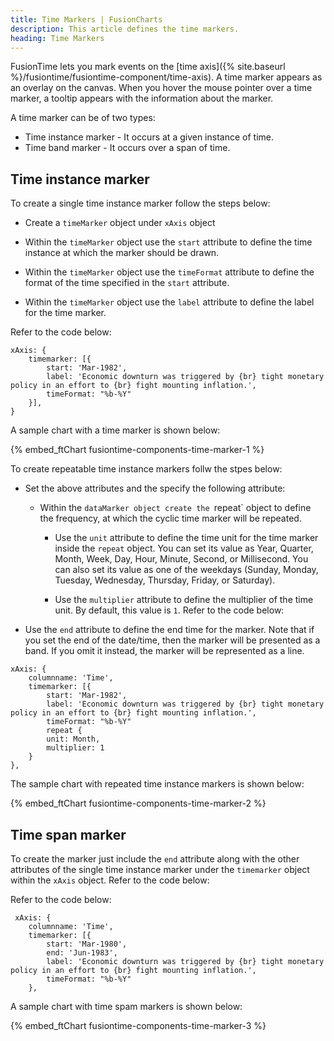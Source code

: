 ```yaml
---
title: Time Markers | FusionCharts
description: This article defines the time markers.
heading: Time Markers
---
```


FusionTime lets you mark events on the [time axis]({% site.baseurl %}/fusiontime/fusiontime-component/time-axis). A time marker appears as an overlay on the canvas. When you hover the mouse pointer over a time marker, a tooltip appears with the information about the marker.

A time marker can be of two types:

* Time instance marker - It occurs at a given instance of time.  
* Time band marker -  It occurs over a span of time.

## Time instance marker

To create a single time instance marker follow the steps below:

* Create a `timeMarker` object under `xAxis` object

* Within the `timeMarker` object use the `start` attribute to define the time instance at which the marker should be drawn.

* Within the `timeMarker` object use the `timeFormat` attribute to define the format of the time specified in the `start` attribute.

* Within the `timeMarker` object use the `label` attribute to define the label for the time marker.

Refer to the code below:

```
xAxis: {
    timemarker: [{
        start: 'Mar-1982',
        label: 'Economic downturn was triggered by {br} tight monetary policy in an effort to {br} fight mounting inflation.',
        timeFormat: "%b-%Y"
    }],
}
```

A sample chart with a time marker is shown below:

{% embed_ftChart fusiontime-components-time-marker-1 %}

To create repeatable time instance markers follw the stpes below:

* Set the above attributes and the specify the following attribute:
    
    * Within the `dataMarker object create the `repeat` object to define the frequency, at which the cyclic time marker will be repeated.

        * Use the `unit` attribute to define the time unit for the time marker inside the `repeat` object. You can set its value as Year, Quarter, Month, Week, Day, Hour, Minute, Second, or Millisecond. You can also set its value as one of the weekdays (Sunday, Monday, Tuesday, Wednesday, Thursday, Friday, or Saturday).

        * Use the `multiplier` attribute to define the multiplier of the time unit. By default, this value is `1`.
Refer to the code below:

* Use the `end` attribute to define the end time for the marker. Note that if you set the end of the date/time, then the marker will be presented as a band. If you omit it instead, the marker will be represented as a line.

```
xAxis: {
    columnname: 'Time',
    timemarker: [{
        start: 'Mar-1982',
        label: 'Economic downturn was triggered by {br} tight monetary policy in an effort to {br} fight mounting inflation.',
        timeFormat: "%b-%Y"
        repeat {
        unit: Month,
        multiplier: 1
    }
},
```
The sample chart with repeated time instance markers is shown below:

{% embed_ftChart fusiontime-components-time-marker-2 %}

## Time span marker 

To create the marker just include the `end` attribute along with the other attributes of the single time instance marker under the `timemarker` object within the `xAxis` object. Refer to the code below:

Refer to the code below:

```
 xAxis: {
    columnname: 'Time',
    timemarker: [{
        start: 'Mar-1980',
        end: 'Jun-1983',
        label: 'Economic downturn was triggered by {br} tight monetary policy in an effort to {br} fight mounting inflation.',
        timeFormat: "%b-%Y"
    },
```

A sample chart with time spam markers is shown below:

{% embed_ftChart fusiontime-components-time-marker-3 %}